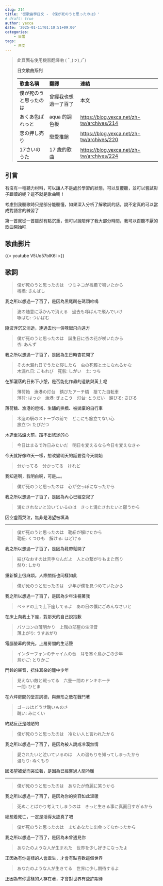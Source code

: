 ```yaml
---
slug: 214
title: '從歌曲學日文 - 《僕が死のうと思ったのは》'
# draft: true
author: yexca
date: '2025-01-11T01:10:51+09:00'
categories:
    - 日常
tags:
    - 日文
---
```


> 此頁面有使用機器翻譯喲 ( ¯\_(ツ)_/¯)
>
> **日文歌曲系列**
>
> | 歌曲名稱 | 翻譯 | 連結 |
> |:-- | :-- | :--|
> | 僕が死のうと思ったのは | 曾經我也想過一了百了 | 本文 |
> | あくあ色ぱれっと | aqua 的調色板 | <https://blog.yexca.net/zh-tw/archives/214> |
> | 恋の押し売り | 戀愛推銷 | <https://blog.yexca.net/zh-tw/archives/220> |
> | 17さいのうた | 17 歲的歌曲 | <https://blog.yexca.net/zh-tw/archives/224> |

## 引言

有沒有一種聽力材料，可以讓人不是處於學習的狀態，可以反覆聽，並可以嘗試影子跟讀的呢？這不就是歌曲嗎！

考慮到我聽歌時只是部分能聽懂，如果深入分析了解歌詞的話，說不定真的可以當成對語言的練習了

第一首就從一首雖然有點沉重，但可以說陪伴了我大部分時間，我可以百聽不厭的歌曲開始吧

## 歌曲影片

{{< youtube V5Uo57bIK6I >}}

## 歌詞

> 僕が死のうと思ったのは　ウミネコが桟橋で鳴いたから  
> 桟橋: さんばし

我之所以想過一了百了，是因為黑尾鷗在碼頭啼鳴

> 波の随意に浮かんで消える　過去も啄ばんで飛んでいけ  
> 啄ばむ: ついばむ

隨波浮沉又消逝，連過去也一併啄起飛向遠方

> 僕が死のうと思ったのは　誕生日に杏の花が咲いたから  
> 杏: あんず

我之所以想過一了百了，是因為生日時杏花開了

> その木漏れ日でうたた寝したら　虫の死骸と土になれるかな  
> 木漏れ日: こもれび　死骸: しがい　土: つち

在那灑落的日影下小憩，是否能化作蟲的遺骸與黃土呢

> 薄荷飴　漁港の灯台　錆びたアーチ橋　捨てた自転車  
> 薄荷: はっか　漁港: ぎょこう　灯台: とうだい　錆びる: さびる

薄荷糖、漁港的燈塔、生鏽的拱橋、被拋棄的自行車

> 木造の駅のストーブの前で　どこにも旅立てない心  
> 旅立つ: たびだつ

木造車站爐火前，踏不出旅途的心

> 今日はまるで昨日みたいだ　明日を変えるなら今日を変えなきゃ

今天就好像昨天一樣，想改變明天的話要從今天開始

> 分かってる　分かってる　けれど

我知道啊，我明白啊，可是。。。

> 僕が死のうと思ったのは　心が空っぽになったから

我之所以想過一了百了，是因為內心已經空寂了

> 満たされないと泣いているのは　きっと満たされたいと願うから

因空虛而哭泣，無非是渴望被填滿

---

> 僕が死のうと思ったのは　靴紐が解けたから  
> 靴紐: くつひも　解ける: ほどける

我之所以想過一了百了，是因為鞋帶鬆開了

> 結びなおすのは苦手なんだよ　人との繋がりもまた然り  
> 然り: しかり

重新繫上很麻煩，人際關係也同樣如此

> 僕が死のうと思ったのは　少年が僕を見つめていたから

我之所以想過一了百了，是因為少年注視著我

> ベッドの上で土下座してるよ　あの日の僕にごめんなさいと

在床上向我土下座，對那天的自己說抱歉

> パソコンの薄明かり　上階の部屋の生活音  
> 薄上がり: うすあがり

電腦螢幕的微光，上層房間的生活聲

> インターフォンのチャイムの音　耳を塞ぐ鳥かごの少年  
> 鳥かご: とりかご

門鈴的聲音，捂住耳朵的籠中少年

> 見えない敵と戦ってる　六畳一間のドンキホーテ  
> 一間: ひとま

在六坪房間的堂吉訶德，與無形之敵在戰鬥著

> ゴールはどうせ醜いものさ  
> 醜い: みにくい

終點反正是醜陋的

> 僕が死のうと思ったのは　冷たい人と言われたから

我之所以想過一了百了，是因為被人說成冷漠無情

> 愛されたいと泣いているのは　人の温もりを知ってしまったから  
> 温もり: ぬくもり

因渴望被愛而哭泣著，是因為已經嘗過人間冷暖

---

> 僕が死のうと思ったのは　あなたが奇麗に笑うから

我之所以想過一了百了，是因為你的笑容如此溫暖

> 死ぬことばかり考えてしまうのは　きっと生きる事に真面目すぎるから

總想着死亡，一定是活得太認真了吧

> 僕が死のうと思ったのは　まだあなたに出会ってなかったから

我之所以想過一了百了，是因為未曾遇見你

> あなたのような人が生まれた　世界を少し好きになったよ

正因為有你這樣的人會誕生，才會有點喜歡這個世界

> あなたのような人が生きてる　世界に少し期待するよ

正因為有你這樣的人存在著，才會對世界有些許期待
